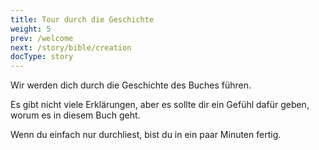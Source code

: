 ```yaml
---
title: Tour durch die Geschichte
weight: 5
prev: /welcome
next: /story/bible/creation
docType: story
---
```



Wir werden dich durch die Geschichte des Buches führen.

Es gibt nicht viele Erklärungen, aber es sollte dir ein Gefühl dafür geben, worum es in diesem Buch geht.

Wenn du einfach nur durchliest, bist du in ein paar Minuten fertig.
